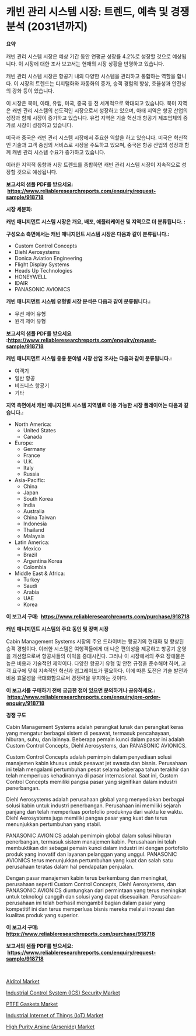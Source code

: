 <p><h1>캐빈 관리 시스템 시장: 트렌드, 예측 및 경쟁 분석 (2031년까지)</h1></p><p><strong>요약</strong></p>
<p><p>캐빈 관리 시스템 시장은 예상 기간 동안 연평균 성장률 4.2%로 성장할 것으로 예상됩니다. 이 시장에 대한 조사 보고서는 현재의 시장 상황을 반영하고 있습니다.</p><p>캐빈 관리 시스템 시장은 항공기 내의 다양한 시스템을 관리하고 통합하는 역할을 합니다. 이 시장의 트렌드는 디지털화와 자동화의 증가, 승객 경험의 향상, 효율성과 안전성의 강화 등이 있습니다.</p><p>이 시장은 북미, 아태, 유럽, 미국, 중국 등 전 세계적으로 확대되고 있습니다. 북미 지역은 캐빈 관리 시스템의 선도적인 시장으로서 성장하고 있으며, 아태 지역은 항공 산업의 성장과 함께 시장이 증가하고 있습니다. 유럽 지역은 기술 혁신과 항공기 제조업체의 증가로 시장이 성장하고 있습니다.</p><p>미국과 중국은 캐빈 관리 시스템 시장에서 주요한 역할을 하고 있습니다. 미국은 혁신적인 기술과 고객 중심의 서비스로 시장을 주도하고 있으며, 중국은 항공 산업의 성장과 함께 캐빈 관리 시스템 수요가 증가하고 있습니다.</p><p>이러한 지역적 동향과 시장 트렌드를 종합하면 캐빈 관리 시스템 시장이 지속적으로 성장할 것으로 예상됩니다.</p></p>
<p><strong>보고서의 샘플 PDF를 받으세요: &nbsp;<a href="https://www.reliableresearchreports.com/enquiry/request-sample/918718">https://www.reliableresearchreports.com/enquiry/request-sample/918718</a></strong></p>
<p><strong>시장 세분화:</strong></p>
<p><strong> 캐빈 매니지먼트 시스템 시장은 개요, 배포, 애플리케이션 및 지역으로 더 분류됩니다. :</strong></p>
<p><strong>구성요소 측면에서는 캐빈 매니지먼트 시스템 시장은 다음과 같이 분류됩니다.:</strong></p>
<p><ul><li>Custom Control Concepts</li><li>Diehl Aerosystems</li><li>Donica Aviation Engineering</li><li>Flight Display Systems</li><li>Heads Up Technologies</li><li>HONEYWELL</li><li>IDAIR</li><li>PANASONIC AVIONICS</li></ul></p>
<p><strong> 캐빈 매니지먼트 시스템 유형별 시장 분석은 다음과 같이 분류됩니다.:</strong></p>
<p><ul><li>무선 제어 유형</li><li>원격 제어 유형</li></ul></p>
<p><strong>보고서의 샘플 PDF를 받으세요 :<a href="https://www.reliableresearchreports.com/enquiry/request-sample/918718">https://www.reliableresearchreports.com/enquiry/request-sample/918718</a></strong></p>
<p><strong> 캐빈 매니지먼트 시스템 응용 분야별 시장 산업 조사는 다음과 같이 분류됩니다.:</strong></p>
<p><ul><li>여객기</li><li>일반 항공</li><li>비즈니스 항공기</li><li>기타</li></ul></p>
<p><strong>지역 측면에서 캐빈 매니지먼트 시스템 지역별로 이용 가능한 시장 플레이어는 다음과 같습니다.:</strong></p>
<p><ul>
    <li>
        North America:
        <ul>
            <li>United States</li>
            <li>Canada</li>
        </ul>
    </li>
    <li>
        Europe:
        <ul>
            <li>Germany</li>
            <li>France</li>
            <li>U.K.</li>
            <li>Italy</li>
            <li>Russia</li>
        </ul>
    </li>
    <li>
        Asia-Pacific:
        <ul>
            <li>China</li>
            <li>Japan</li>
            <li>South Korea</li>
            <li>India</li>
            <li>Australia</li>
            <li>China Taiwan</li>
            <li>Indonesia</li>
            <li>Thailand</li>
            <li>Malaysia</li>
        </ul>
    </li>
    <li>
        Latin America:
        <ul>
            <li>Mexico</li>
            <li>Brazil</li>
            <li>Argentina Korea</li>
            <li>Colombia</li>
        </ul>
    </li>
    <li>
        Middle East & Africa:
        <ul>
            <li>Turkey</li>
            <li>Saudi</li>
            <li>Arabia</li>
            <li>UAE</li>
            <li>Korea</li>
        </ul>
    </li>
    </ul></p>
<p><strong>이 보고서 구매: &nbsp;<a href="https://www.reliableresearchreports.com/purchase/918718">https://www.reliableresearchreports.com/purchase/918718</a></strong></p>
<p><strong>캐빈 매니지먼트 시스템의 주요 동인 및 장벽 시장</strong></p>
<p><p>Cabin Management Systems 시장의 주요 드라이버는 항공기의 현대화 및 향상된 승객 경험이다. 이러한 시스템은 여행객들에게 더 나은 편의성을 제공하고 항공기 운영을 개선함으로써 항공사들의 이익을 증대시킨다. 그러나 이 시장에서의 주요 장애물은 높은 비용과 기술적인 제약이다. 다양한 항공기 유형 및 안전 규정을 준수해야 하며, 고객 요구에 맞춰 지속적인 혁신과 업그레이드가 필요하다. 이에 따른 도전은 기술 발전과 비용 효율성을 극대화함으로써 경쟁력을 유지하는 것이다.</p></p>
<p><strong>이 보고서를 구매하기 전에 궁금한 점이 있으면 문의하거나 공유하세요.: &nbsp;<a href="https://www.reliableresearchreports.com/enquiry/pre-order-enquiry/918718">https://www.reliableresearchreports.com/enquiry/pre-order-enquiry/918718</a></strong></p>
<p><strong>경쟁 구도</strong></p>
<p><p>Cabin Management Systems adalah perangkat lunak dan perangkat keras yang mengatur berbagai sistem di pesawat, termasuk pencahayaan, hiburan, suhu, dan lainnya. Beberapa pemain kunci dalam pasar ini adalah Custom Control Concepts, Diehl Aerosystems, dan PANASONIC AVIONICS.</p><p>Custom Control Concepts adalah pemimpin dalam penyediaan solusi manajemen kabin khusus untuk pesawat jet swasta dan bisnis. Perusahaan ini telah mengalami pertumbuhan pesat selama beberapa tahun terakhir dan telah memperluas kehadirannya di pasar internasional. Saat ini, Custom Control Concepts memiliki pangsa pasar yang signifikan dalam industri penerbangan.</p><p>Diehl Aerosystems adalah perusahaan global yang menyediakan berbagai solusi kabin untuk industri penerbangan. Perusahaan ini memiliki sejarah panjang dan telah memperluas portofolio produknya dari waktu ke waktu. Diehl Aerosystems juga memiliki pangsa pasar yang kuat dan terus menunjukkan pertumbuhan yang stabil.</p><p>PANASONIC AVIONICS adalah pemimpin global dalam solusi hiburan penerbangan, termasuk sistem manajemen kabin. Perusahaan ini telah membuktikan diri sebagai pemain kunci dalam industri ini dengan portofolio produk yang inovatif dan layanan pelanggan yang unggul. PANASONIC AVIONICS terus menunjukkan pertumbuhan yang kuat dan salah satu perusahaan teratas dalam hal pendapatan penjualan.</p><p>Dengan pasar manajemen kabin terus berkembang dan meningkat, perusahaan seperti Custom Control Concepts, Diehl Aerosystems, dan PANASONIC AVIONICS diuntungkan dari permintaan yang terus meningkat untuk teknologi canggih dan solusi yang dapat disesuaikan. Perusahaan-perusahaan ini telah berhasil mengambil bagian dalam pasar yang kompetitif ini dan terus memperluas bisnis mereka melalui inovasi dan kualitas produk yang superior.</p></p>
<p><strong>이 보고서 구매: &nbsp; <a href="https://www.reliableresearchreports.com/purchase/918718">https://www.reliableresearchreports.com/purchase/918718</a></strong></p>
<p><strong>보고서의 샘플 PDF를 받으세요: &nbsp;<a href="https://www.reliableresearchreports.com/enquiry/request-sample/918718">https://www.reliableresearchreports.com/enquiry/request-sample/918718</a></strong><strong></strong></p>
<p>&nbsp;</p>
<p><p><a href="https://view.publitas.com/reportprime-1/alditol-market-size-market-share-and-global-market-analysis-report-2024-2031/">Alditol Market</a></p><p><a href="https://issuu.com/reportprime-2/docs/industrial-control-system-ics-security-market-size">Industrial Control System (ICS) Security Market</a></p><p><a href="https://view.publitas.com/reportprime-1/ptfe-gaskets-market-size-and-growth-market-segmentation-regional-and-country-breakdowns-and-market-trends-for-period-from-2024-2031/">PTFE Gaskets Market</a></p><p><a href="https://issuu.com/reportprime-2/docs/industrial-internet-of-things-iot-market-size-2030">Industrial Internet of Things (IoT) Market</a></p><p><a href="https://github.com/ashepherd82/Market-Research-Report-List-3/blob/main/high-purity-arsine-arsenide-market.md">High Purity Arsine (Arsenide) Market</a></p></p>
